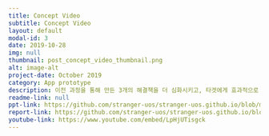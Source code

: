 ```yaml
---
title: Concept Video
subtitle: Concept Video
layout: default
modal-id: 3 
date: 2019-10-28
img: null
thumbnail: post_concept_video_thumbnail.png
alt: image-alt
project-date: October 2019
category: App prototype
description: 이전 과정을 통해 만든 3개의 해결책을 더 심화시키고, 타겟에게 효과적으로 이해시키고 전달하기 위해 Concept Video를 제작하였습니다. 
readme-link: null
ppt-link: https://github.com/stranger-uos/stranger-uos.github.io/blob/master/_data/ppt/assignment4.pdf
report-link: https://github.com/stranger-uos/stranger-uos.github.io/blob/master/_data/reports/assignment4.pdf
youtube-link: https://www.youtube.com/embed/LpHjUTisgck
---
```

